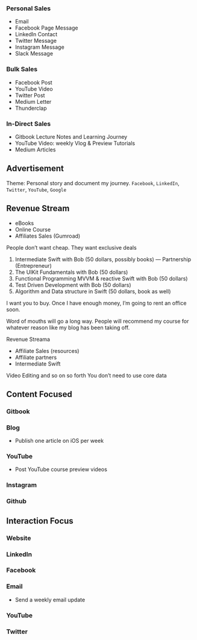 ### Personal Sales
 - Email
 - Facebook Page Message
 - LinkedIn Contact
 - Twitter Message
 - Instagram Message
 - Slack Message   

### Bulk Sales
 - Facebook Post
 - YouTube Video
 - Twitter Post
 - Medium Letter
 - Thunderclap

### In-Direct Sales
 - Gitbook Lecture Notes and Learning Journey
 - YouTube Video: weekly Vlog & Preview Tutorials
 - Medium Articles

## Advertisement
Theme: Personal story and document my journey.  `Facebook`, `LinkedIn`, `Twitter`, `YouTube`, `Google`

## Revenue Stream
 - eBooks
 - Online Course
 - Affiliates Sales (Gumroad)


People don’t want cheap. They want exclusive deals
1. Intermediate Swift with Bob (50 dollars, possibly books) — Partnership (Entrepreneur)
2. The UIKit Fundamentals with Bob (50 dollars)
3. Functional Programming MVVM & reactive Swift with Bob (50 dollars)
4. Test Driven Development with Bob (50 dollars)
5. Algorithm and Data structure in Swift (50 dollars, book as well)

I want you to buy. Once I have enough money, I’m going to rent an office soon.

Word of mouths will go a long way. People will recommend my course for whatever reason like my blog has been taking off.


Revenue Streama
- Affiliate Sales (resources)
- Affiliate partners
- Intermediate Swift

Video Editing and so on so forth
You don’t need to use core data

## Content Focused
### Gitbook
### Blog
 - Publish one article on iOS per week
### YouTube
 - Post YouTube course preview videos
### Instagram
### Github

## Interaction Focus
### Website
### LinkedIn
### Facebook
### Email
 - Send a weekly email update
### YouTube
### Twitter

